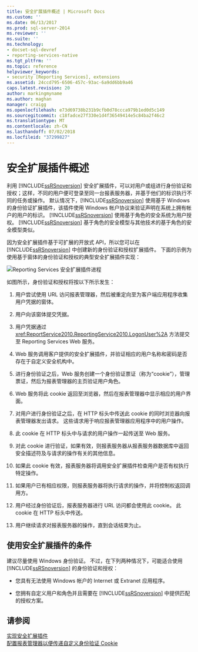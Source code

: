 ```yaml
---
title: 安全扩展插件概述 | Microsoft Docs
ms.custom: ''
ms.date: 06/13/2017
ms.prod: sql-server-2014
ms.reviewer: ''
ms.suite: ''
ms.technology:
- docset-sql-devref
- reporting-services-native
ms.tgt_pltfrm: ''
ms.topic: reference
helpviewer_keywords:
- security [Reporting Services], extensions
ms.assetid: 24ccd795-6506-457c-93ac-6a9dd6bb9a46
caps.latest.revision: 20
author: markingmyname
ms.author: maghan
manager: craigg
ms.openlocfilehash: e73d69738b231b9cfb0d78ccca979b1ed0d5c149
ms.sourcegitcommit: c18fadce27f330e1d4f36549414e5c84ba2f46c2
ms.translationtype: MT
ms.contentlocale: zh-CN
ms.lasthandoff: 07/02/2018
ms.locfileid: "37299827"
---
```

# <a name="security-extensions-overview"></a>安全扩展插件概述
  利用 [!INCLUDE[ssRSnoversion](../../../includes/ssrsnoversion-md.md)] 安全扩展插件，可以对用户或组进行身份验证和授权；这样，不同的用户便可登录至同一台报表服务器，并基于他们的标识执行不同的任务或操作。 默认情况下，[!INCLUDE[ssRSnoversion](../../../includes/ssrsnoversion-md.md)] 使用基于 Windows 的身份验证扩展插件，该插件使用 Windows 帐户协议来验证声明在系统上拥有帐户的用户的标识。 [!INCLUDE[ssRSnoversion](../../../includes/ssrsnoversion-md.md)] 使用基于角色的安全系统为用户授权。 [!INCLUDE[ssRSnoversion](../../../includes/ssrsnoversion-md.md)] 基于角色的安全模型与其他技术的基于角色的安全模型类似。  
  
 因为安全扩展插件基于可扩展的开放式 API，所以您可以在 [!INCLUDE[ssRSnoversion](../../../includes/ssrsnoversion-md.md)] 中创建新的身份验证和授权扩展插件。 下面的示例为使用基于窗体的身份验证和授权的典型安全扩展插件实现：  
  
 ![Reporting Services 安全扩展插件进程](../../media/rosettasecurityextensionflow.gif "Reporting Services security extension process")  
  
 如图所示，身份验证和授权将按以下所示发生：  
  
1.  用户尝试使用 URL 访问报表管理器，然后被重定向至为客户端应用程序收集用户凭据的窗体。  
  
2.  用户向该窗体提交凭据。  
  
3.  用户凭据通过 <xref:ReportService2010.ReportingService2010.LogonUser%2A> 方法提交至 Reporting Services Web 服务。  
  
4.  Web 服务调用客户提供的安全扩展插件，并验证相应的用户名称和密码是否存在于自定义安全机构中。  
  
5.  进行身份验证之后，Web 服务创建一个身份验证票证（称为“cookie”），管理票证，然后为报表管理器的主页验证用户角色。  
  
6.  Web 服务将此 cookie 返回至浏览器，然后在报表管理器中显示相应的用户界面。  
  
7.  对用户进行身份验证之后，在 HTTP 标头中传送此 cookie 的同时浏览器向报表管理器发出请求。 这些请求用于响应报表管理器应用程序中的用户操作。  
  
8.  此 cookie 在 HTTP 标头中与请求的用户操作一起传送至 Web 服务。  
  
9. 对此 cookie 进行验证，如果有效，则报表服务器从报表服务器数据库中返回安全描述符及与请求的操作有关的其他信息。  
  
10. 如果此 cookie 有效，报表服务器将调用安全扩展插件检查用户是否有权执行特定操作。  
  
11. 如果用户已有相应权限，则报表服务器将执行请求的操作，并将控制权返回调用方。  
  
12. 用户经过身份验证后，报表服务器进行 URL 访问都会使用此 cookie。 此 cookie 在 HTTP 标头中传送。  
  
13. 用户继续请求对报表服务器的操作，直到会话结束为止。  
  
## <a name="when-to-implement-a-security-extension"></a>使用安全扩展插件的条件  
 建议尽量使用 Windows 身份验证。 不过，在下列两种情况下，可能适合使用 [!INCLUDE[ssRSnoversion](../../../includes/ssrsnoversion-md.md)] 的身份验证和授权：  
  
-   您具有无法使用 Windows 帐户的 Internet 或 Extranet 应用程序。  
  
-   您拥有自定义用户和角色并且需要在 [!INCLUDE[ssRSnoversion](../../../includes/ssrsnoversion-md.md)] 中提供匹配的授权方案。  
  
## <a name="see-also"></a>请参阅  
 [实现安全扩展插件](../security-extension/implementing-a-security-extension.md)   
 [配置报表管理器以便传递自定义身份验证 Cookie](../../security/configure-the-web-portal-to-pass-custom-authentication-cookies.md)  
  
  
